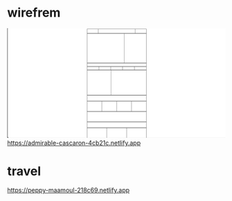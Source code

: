 <h1>wirefrem</h1>

<a href="https://admirable-cascaron-4cb21c.netlify.app"><img src="table.png">
https://admirable-cascaron-4cb21c.netlify.app

<h1>travel</h1>
<a href="https://peppy-maamoul-218c69.netlify.app"><img="travel.png">
https://peppy-maamoul-218c69.netlify.app

